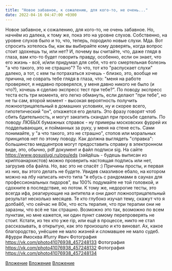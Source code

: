 ```yaml
---
title: "Новое забавное, к сожалению, для кого-то, не очень..."
date: 2022-04-16 04:47:00 +0300
---
```


Новое забавное, к сожалению, для кого-то, не очень забавное. Но, начнём из далека, к тому же, пока это на уровне слухов. Собственно, на уровне слухов было и то, что, теперь, породило новые слухи. Мда.
Вот спросить хотелось бы, как вы выбирайте кому доверять, когда вопрос стоит здохнешь ты, или нет? И, почему вы считайте, что, даже глядя в глаза, вам кто-то будет говорить правду, особенно, если он знает, что его жизнь - всё, и/или придумал для себя, что его смертельная болезнь "а что такого, это не страшно"? То что, тот кто "распускает слухи" далеко, а тот, с кем ты потрахаться хочешь - близко, это, вообще не причина, не соврать тебе глядя в глаза, что: "меня на работе проверяют, я недавно проверялся, у меня давно никого не было (и что?), хочешь я сделаю экспресс тест при тебе?".
По поводу экспресс теста есть три момента, его легко обмануть, если делают "при тебе", но не ты сам, второй момент - высокая вероятность получить ложноотрицательный в домашних условиях, ну и скорее всего, гипотетический "он", откажется его делать. Это фразу говорят чтоб сбить бдительность, и могут закатить скандал при просьбе сделать.
По поводу ЛЮБЫХ бумажных справок - ну примеры московских фуррей их подделывающих, и пойманных за руку, у меня на стене есть. Сами понимайте, у "а что такого, это не страшно", стопов или моральных принципов нет по этому поводу.
Как должна выглядеть "справка": большинство медцентров могут предоставить справку в электронном виде, это, обычно, pdf документ и файл подписи sig. На сайте https://www.gosuslugi.ru/pgu/eds (зайдёшь - будешь выписан из криптоанархистов) можно проверить настоящая подпись или нет, загрузив оба файла.
Но, вас это не спасёт :)
Причины просты, и первая из них, вы этого делать не будете. Увидев смазливое ебало, на котором можно на лбу написать нечто типа "я ебусь с рандомами в саунах для профессиональных пидоров", вы 100% подумайте не той головкой, и сдохните в последствие, но потом. К тому же, недорогие тесты, это всегда ифа, реагирующие на антитела и они дают ложноотрицательный результат несколько месяцев.
Те кто глубоко изучал тему, скажут что я долбаёб, что сейчас не 80е, что есть терапия, что при терапии они не заразны, что всё не так страшно. Возможно это так, возможно по всем пунктам, но мне кажется, ни один пункт самому перепроверять не стоит.
Кстати, из тех кто уже rip, или ещё в процессе, никто не стал рассказывать, в открытую, как это произошло и кто виноват. Ах, какое благородство, унёсшее не мало жизней и сломавшее не мало судеб.
#фурри #москва #furry #вич
Фотография
https://vk.com/photo41076938_457248133
Фотография
https://vk.com/photo41076938_457248132
Фотография
https://vk.com/photo41076938_457248134

[Вложение](https://vk.com/photo41076938_457248133)
[Вложение](https://vk.com/photo41076938_457248132)
[Вложение](https://vk.com/photo41076938_457248134)
